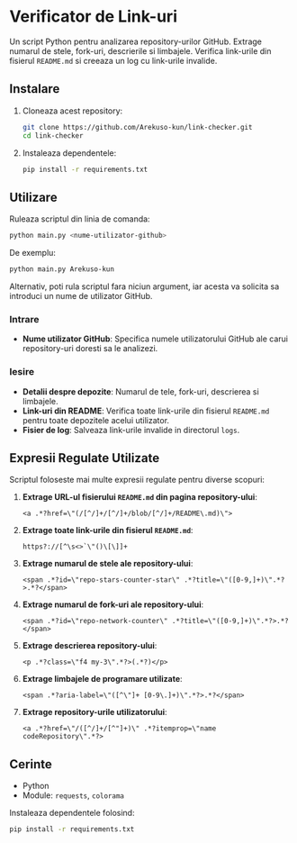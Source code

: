 # Verificator de Link-uri

Un script Python pentru analizarea repository-urilor GitHub. Extrage numarul de stele, fork-uri, descrierile si limbajele. Verifica link-urile din fisierul `README.md` si creeaza un log cu link-urile invalide.

## Instalare

1. Cloneaza acest repository:

   ```bash
   git clone https://github.com/Arekuso-kun/link-checker.git
   cd link-checker
   ```

2. Instaleaza dependentele:

   ```bash
   pip install -r requirements.txt
   ```

## Utilizare

Ruleaza scriptul din linia de comanda:

```bash
python main.py <nume-utilizator-github>
```

De exemplu:

```bash
python main.py Arekuso-kun
```

Alternativ, poti rula scriptul fara niciun argument, iar acesta va solicita sa introduci un nume de utilizator GitHub.

### Intrare

- **Nume utilizator GitHub**: Specifica numele utilizatorului GitHub ale carui repository-uri doresti sa le analizezi.

### Iesire

- **Detalii despre depozite**: Numarul de tele, fork-uri, descrierea si limbajele.
- **Link-uri din README**: Verifica toate link-urile din fisierul `README.md` pentru toate depozitele acelui utilizator.
- **Fisier de log**: Salveaza link-urile invalide in directorul `logs`.

## Expresii Regulate Utilizate

Scriptul foloseste mai multe expresii regulate pentru diverse scopuri:

1. **Extrage URL-ul fisierului `README.md` din pagina repository-ului**:

   ```regex
   <a .*?href=\"(/[^/]+/[^/]+/blob/[^/]+/README\.md)\">
   ```

2. **Extrage toate link-urile din fisierul `README.md`**:

   ```regex
   https?://[^\s<>`\"()\[\]]+
   ```

3. **Extrage numarul de stele ale repository-ului**:

   ```regex
   <span .*?id=\"repo-stars-counter-star\" .*?title=\"([0-9,]+)\".*?>.*?</span>
   ```

4. **Extrage numarul de fork-uri ale repository-ului**:

   ```regex
   <span .*?id=\"repo-network-counter\" .*?title=\"([0-9,]+)\".*?>.*?</span>
   ```

5. **Extrage descrierea repository-ului**:

   ```regex
   <p .*?class=\"f4 my-3\".*?>(.*?)</p>
   ```

6. **Extrage limbajele de programare utilizate**:

   ```regex
   <span .*?aria-label=\"([^\"]+ [0-9\.]+)\".*?>.*?</span>
   ```

7. **Extrage repository-urile utilizatorului**:

   ```regex
   <a .*?href=\"/([^/]+/[^"]+)\" .*?itemprop=\"name codeRepository\".*?>
   ```

## Cerinte

- Python
- Module: `requests`, `colorama`

Instaleaza dependentele folosind:

```bash
pip install -r requirements.txt
```

